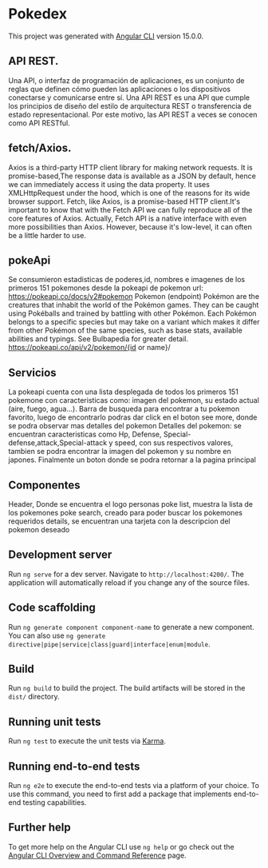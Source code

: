 # Pokedex

This project was generated with [Angular CLI](https://github.com/angular/angular-cli) version 15.0.0.

## API REST.
Una API, o interfaz de programación de aplicaciones, es un conjunto de reglas que definen cómo pueden las aplicaciones o los dispositivos conectarse y comunicarse entre sí. Una API REST es una API que cumple los principios de diseño del estilo de arquitectura REST o transferencia de estado representacional. Por este motivo, las API REST a veces se conocen como API RESTful.

## fetch/Axios.

Axios is a third-party HTTP client library for making network requests. It is promise-based,The response data is available as a JSON by default, hence we can immediately access it using the data property. It uses XMLHttpRequest under the hood, which is one of the reasons for its wide browser support.
Fetch, like Axios, is a promise-based HTTP client.It's important to know that with the Fetch API we can fully reproduce all of the core features of Axios. Actually, Fetch API is a native interface with even more possibilities than Axios. However, because it's low-level, it can often be a little harder to use.

## pokeApi

Se consumieron estadisticas de poderes,id, nombres e imagenes de los primeros 151 pokemones desde la pokeapi de pokemon url: https://pokeapi.co/docs/v2#pokemon 
Pokemon (endpoint)
Pokémon are the creatures that inhabit the world of the Pokémon games. They can be caught using Pokéballs and trained by battling with other Pokémon. Each Pokémon belongs to a specific species but may take on a variant which makes it differ from other Pokémon of the same species, such as base stats, available abilities and typings. See Bulbapedia for greater detail. https://pokeapi.co/api/v2/pokemon/{id or name}/

## Servicios

La pokeapi cuenta con una lista desplegada de todos los primeros 151 pokemone con caracteristicas como: imagen del pokemon, su estado actual (aire, fuego, agua...). 
Barra de busqueda para encontrar a tu pokemon favorito, luego de encontrarlo podras dar click en el boton see more, donde se podra observar mas detalles del pokemon 
Detalles del pokemon: se encuentran caracteristicas como Hp, Defense, Special-defense,attack,Special-attack y speed, con sus respectivos valores, tambien se podra encontrar la imagen del pokemon y su nombre en japones. Finalmente un boton donde se podra retornar a la pagina principal

## Componentes

Header, Donde se encuentra el logo personas
poke list, muestra la lista de los pokemones
poke search, creado para poder buscar los pokemones requeridos
details, se encuentran una tarjeta con la descripcion del pokemon deseado

## Development server

Run `ng serve` for a dev server. Navigate to `http://localhost:4200/`. The application will automatically reload if you change any of the source files.

## Code scaffolding

Run `ng generate component component-name` to generate a new component. You can also use `ng generate directive|pipe|service|class|guard|interface|enum|module`.

## Build

Run `ng build` to build the project. The build artifacts will be stored in the `dist/` directory.

## Running unit tests

Run `ng test` to execute the unit tests via [Karma](https://karma-runner.github.io).

## Running end-to-end tests

Run `ng e2e` to execute the end-to-end tests via a platform of your choice. To use this command, you need to first add a package that implements end-to-end testing capabilities.

## Further help

To get more help on the Angular CLI use `ng help` or go check out the [Angular CLI Overview and Command Reference](https://angular.io/cli) page.
